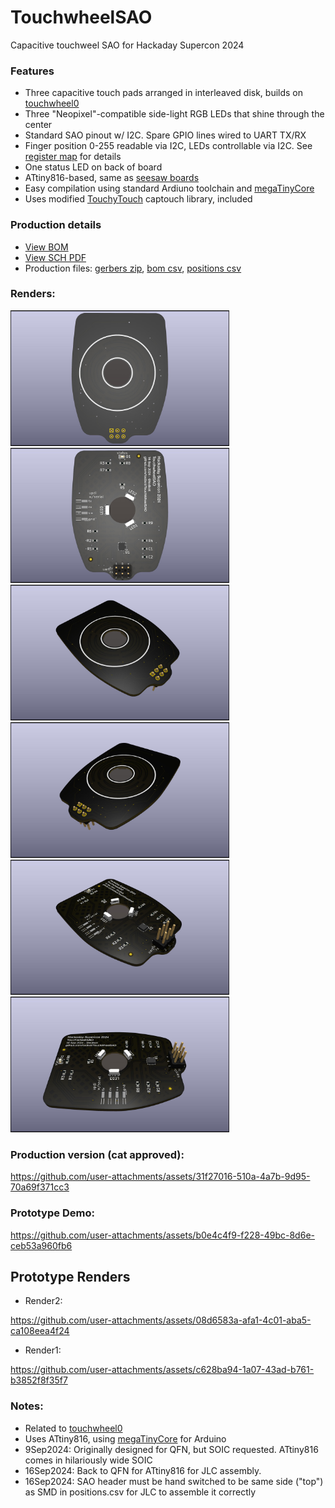 # TouchwheelSAO


Capacitive touchweel SAO for Hackaday Supercon 2024

### Features
- Three capacitive touch pads arranged in interleaved disk, builds on [touchwheel0](https://github.com/todbot/touchwheels)
- Three "Neopixel"-compatible side-light RGB LEDs that shine through the center
- Standard SAO pinout w/ I2C. Spare GPIO lines wired to UART TX/RX
- Finger position 0-255 readable via I2C, LEDs controllable via I2C. See [register map](https://github.com/todbot/TouchwheelSAO/blob/main/firmware/TouchwheelSAO_attiny816/TouchwheelSAO_attiny816.ino#L40) for details
- One status LED on back of board
- ATtiny816-based, same as [seesaw boards](https://learn.adafruit.com/adafruit-attiny817-seesaw)
- Easy compilation using standard Ardiuno toolchain and [megaTinyCore](https://github.com/SpenceKonde/megaTinyCore)
- Uses modified [TouchyTouch](https://github.com/todbot/TouchyTouch) captouch library, included

### Production details

* [View BOM](https://todbot.github.io/TouchwheelSAO/schematics/TouchwheelSAO/bom/ibom.html)
* [View SCH PDF](https://todbot.github.io/TouchwheelSAO/schematics/TouchwheelSAO/TouchwheelSAO_sch.pdf)
* Production files: [gerbers zip](https://todbot.github.io/TouchwheelSAO/schematics/TouchwheelSAO/production/TouchWheelSAO.zip), [bom csv](https://todbot.github.io/TouchwheelSAO/schematics/TouchwheelSAO/production/bom.csv), [positions csv](https://todbot.github.io/TouchwheelSAO/schematics/TouchwheelSAO/production/positions.csv)

### Renders:

<a href="./docs/renders/TouchwheelSAO-render0.jpg"><img src="./docs/renders/TouchwheelSAO-render0.jpg" width=350></a>
<a href="./docs/renders/TouchwheelSAO-render1.jpg"><img src="./docs/renders/TouchwheelSAO-render1.jpg" width=350></a>
<a href="./docs/renders/TouchwheelSAO-render2.jpg"><img src="./docs/renders/TouchwheelSAO-render2.jpg" width=350></a>
<a href="./docs/renders/TouchwheelSAO-render3.jpg"><img src="./docs/renders/TouchwheelSAO-render3.jpg" width=350></a>
<a href="./docs/renders/TouchwheelSAO-render4.jpg"><img src="./docs/renders/TouchwheelSAO-render4.jpg" width=350></a>
<a href="./docs/renders/TouchwheelSAO-render5.jpg"><img src="./docs/renders/TouchwheelSAO-render5.jpg" width=350></a>

### Production version (cat approved):



https://github.com/user-attachments/assets/31f27016-510a-4a7b-9d95-70a69f371cc3



### Prototype Demo: 


https://github.com/user-attachments/assets/b0e4c4f9-f228-49bc-8d6e-ceb53a960fb6



## Prototype Renders

* Render2:

https://github.com/user-attachments/assets/08d6583a-afa1-4c01-aba5-ca108eea4f24

* Render1:

https://github.com/user-attachments/assets/c628ba94-1a07-43ad-b761-b3852f8f35f7

### Notes:

* Related to [touchwheel0](https://github.com/todbot/touchwheels)
* Uses ATtiny816, using [megaTinyCore](https://github.com/SpenceKonde/megaTinyCore) for Arduino
* 9Sep2024: Originally designed for QFN, but SOIC requested. ATtiny816 comes in hilariously wide SOIC
* 16Sep2024: Back to QFN for ATtiny816 for JLC assembly.
* 16Sep2024: SAO header must be hand switched to be same side ("top") as SMD in positions.csv for JLC to assemble it correctly

